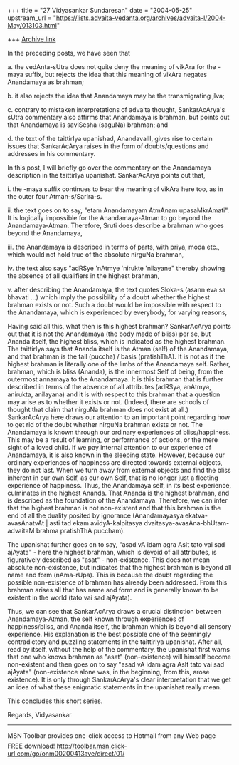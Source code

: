+++
title = "27 Vidyasankar Sundaresan"
date = "2004-05-25"
upstream_url = "https://lists.advaita-vedanta.org/archives/advaita-l/2004-May/013103.html"

+++
[Archive link](https://lists.advaita-vedanta.org/archives/advaita-l/2004-May/013103.html)

In the preceding posts, we have seen that

a. the vedAnta-sUtra does not quite deny the meaning of vikAra for the -maya 
suffix, but rejects the idea that this meaning of vikAra negates Anandamaya 
as brahman;

b. it also rejects the idea that Anandamaya may be the transmigrating jIva;

c. contrary to mistaken interpretations of advaita thought, SankarAcArya's 
sUtra commentary also affirms that Anandamaya is brahman, but points out 
that Anandamaya is saviSesha (saguNa) brahman; and

d. the text of the taittirIya upanishad, AnandavallI, gives rise to certain 
issues that SankarAcArya raises in the form of doubts/questions and 
addresses in his commentary.

In this post, I will briefly go over the commentary on the Anandamaya 
description in the taittirIya upanishat. SankarAcArya points out that,

i. the -maya suffix continues to bear the meaning of vikAra here too, as in 
the outer four Atman-s/SarIra-s.

ii. the text goes on to say, "etam Anandamayam AtmAnam upasaMkrAmati". It is 
logically impossible for the Anandamaya-Atman to go beyond the 
Anandamaya-Atman. Therefore, Sruti does describe a brahman who goes beyond 
the Anandamaya,

iii. the Anandamaya is described in terms of parts, with priya, moda etc., 
which would not hold true of the absolute nirguNa brahman,

iv. the text also says "adRSye 'nAtmye 'nirukte 'nilayane" thereby showing 
the absence of all qualifiers in the highest brahman,

v. after describing the Anandamaya, the text quotes Sloka-s (asann eva sa 
bhavati ...) which imply the possibility of a doubt whether the highest 
brahman exists or not. Such a doubt would be impossible with respect to the 
Anandamaya, which is experienced by everybody, for varying reasons,

Having said all this, what then is this highest brahman? SankarAcArya points 
out that it is not the Anandamaya (the body made of bliss) per se, but 
Ananda itself, the highest bliss, which is indicated as the highest brahman. 
The taittirIya says that Ananda itself is the Atman (self) of the 
Anandamaya, and that brahman is the tail (puccha) / basis (pratishThA). It 
is not as if the highest brahman is literally one of the limbs of the 
Anandamaya self. Rather, brahman, which is bliss (Ananda), is the innermost 
Self of being, from the outermost annamaya to the Anandamaya. It is this 
brahman that is further described in terms of the absence of all attributes 
(adRSya, anAtmya, anirukta, anilayana) and it is with respect to this 
brahman that a question may arise as to whether it exists or not. (Indeed, 
there are schools of thought that claim that nirguNa brahman does not exist 
at all.) SankarAcArya here draws our attention to an important point 
regarding how to get rid of the doubt whether nirguNa brahman exists or not. 
The Anandamaya is known through our ordinary experiences of bliss/happiness. 
This may be a result of learning, or performance of actions, or the mere 
sight of a loved child. If we pay internal attention to our experience of 
Anandamaya, it is also known in the sleeping state. However, because our 
ordinary experiences of happiness are directed towards external objects, 
they do not last. When we turn away from external objects and find the bliss 
inherent in our own Self, as our own Self, that is no longer just a fleeting 
experience of happiness. Thus, the Anandamaya self, in its best experience, 
culminates in the highest Ananda. That Ananda is the highest brahman, and is 
described as the foundation of the Anandamaya. Therefore, we can infer that 
the highest brahman is not non-existent and that this brahman is the end of 
all the duality posited by ignorance (Anandamayasya ekatva-avasAnatvAt | 
asti tad ekam avidyA-kalpitasya dvaitasya-avasAna-bhUtam-advaitaM brahma 
pratishThA puccham).

The upanishat further goes on to say, "asad vA idam agra AsIt tato vai sad 
ajAyata" - here the highest brahman, which is devoid of all attributes, is 
figuratively described as "asat" - non-existence. This does not mean 
absolute non-existence, but indicates that the highest brahman is beyond all 
name and form (nAma-rUpa). This is because the doubt regarding the possible 
non-existence of brahman has already been addressed. From this brahman 
arises all that has name and form and is generally known to be existent in 
the world (tato vai sad ajAyata).

Thus, we can see that SankarAcArya draws a crucial distinction between 
Anandamaya-Atman, the self known through experiences of happiness/bliss, and 
Ananda itself, the brahman which is beyond all sensory experience. His 
explanation is the best possible one of the seemingly contradictory and 
puzzling statements in the taittirIya upanishat. After all, read by itself, 
without the help of the commentary, the upanishat first warns that one who 
knows brahman as "asat" (non-existence) will himself become non-existent and 
then goes on to say "asad vA idam agra AsIt tato vai sad ajAyata" 
(non-existence alone was, in the beginning, from this, arose existence). It 
is only through SankarAcArya's clear interpretation that we get an idea of 
what these enigmatic statements in the upanishat really mean.

This concludes this short series.

Regards,
Vidyasankar

_________________________________________________________________
MSN Toolbar provides one-click access to Hotmail from any Web page  FREE 
download! http://toolbar.msn.click-url.com/go/onm00200413ave/direct/01/


